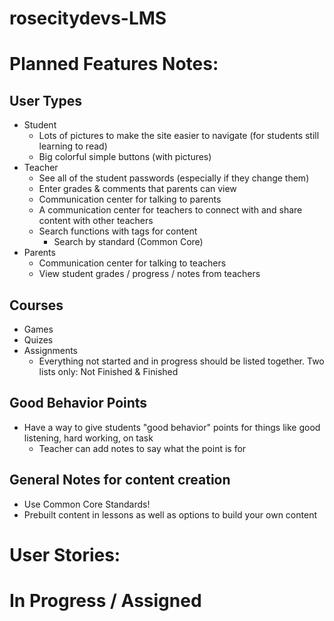 # rosecitydevs-LMS

# Planned Features Notes:
## User Types
+ Student
   + Lots of pictures to make the site easier to navigate (for students still learning to read)
   + Big colorful simple buttons (with pictures)
+ Teacher
   + See all of the student passwords (especially if they change them)
   + Enter grades & comments that parents can view
   + Communication center for talking to parents
   + A communication center for teachers to connect with and share content with other teachers
   + Search functions with tags for content 
      + Search by standard (Common Core)
+ Parents
   + Communication center for talking to teachers
   + View student grades / progress / notes from teachers

## Courses 
+ Games
+ Quizes
+ Assignments
   + Everything not started and in progress should be listed together. Two lists only: Not Finished & Finished

## Good Behavior Points
+ Have a way to give students "good behavior" points for things like good listening, hard working, on task
   + Teacher can add notes to say what the point is for

## General Notes for content creation
+ Use Common Core Standards!
+ Prebuilt content in lessons as well as options to build your own content


# User Stories:


# In Progress / Assigned 